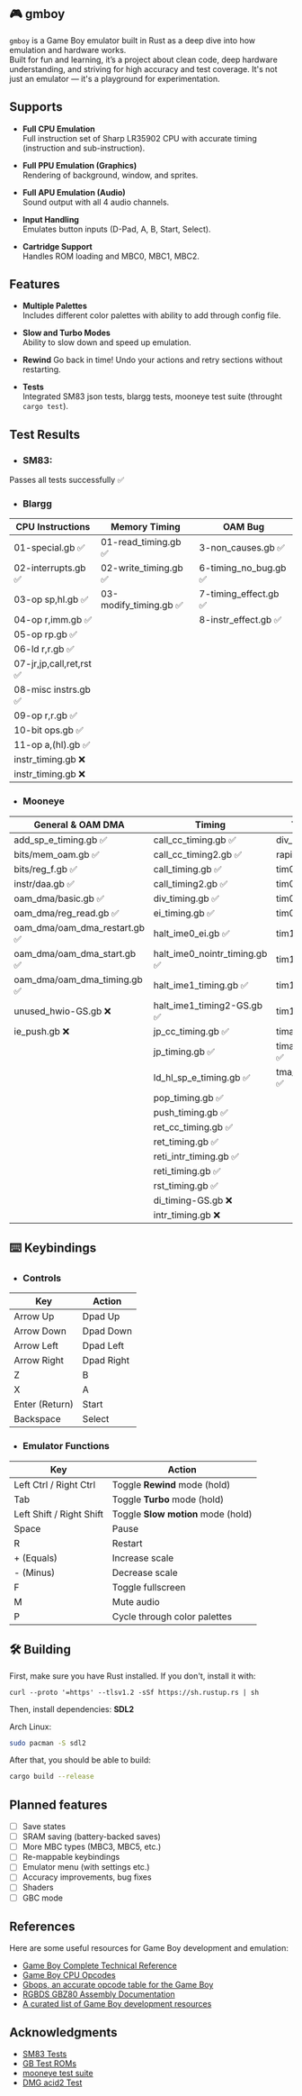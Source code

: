 ## 🎮 gmboy

`gmboy` is a Game Boy emulator built in Rust as a deep dive into how emulation and hardware works.  
Built for fun and learning, it’s a project about clean code, deep hardware understanding, and striving for high accuracy and test coverage.
It's not just an emulator — it's a playground for experimentation.

## Supports

-  **Full CPU Emulation**  
  Full instruction set of Sharp LR35902 CPU with accurate timing (instruction and sub-instruction).

- **Full PPU Emulation (Graphics)**  
  Rendering of background, window, and sprites.

- **Full APU Emulation (Audio)**  
  Sound output with all 4 audio channels.

- **Input Handling**  
  Emulates button inputs (D-Pad, A, B, Start, Select).

- **Cartridge Support**  
  Handles ROM loading and MBC0, MBC1, MBC2.

## Features

- **Multiple Palettes**  
  Includes different color palettes with ability to add through config file.

- **Slow and Turbo Modes**  
  Ability to slow down and speed up emulation.

- **Rewind**
  Go back in time! Undo your actions and retry sections without restarting.

- **Tests**  
  Integrated SM83 json tests, blargg tests, mooneye test suite (throught `cargo test`).

## Test Results

- ### SM83: 
Passes all tests successfully ✅

- ### Blargg

| CPU Instructions          | Memory Timing         | OAM Bug               |
|---------------------------|-----------------------|-----------------------|
| 01-special.gb ✅           | 01-read_timing.gb ✅   | 3-non_causes.gb ✅  |
| 02-interrupts.gb ✅        | 02-write_timing.gb ✅  | 6-timing_no_bug.gb ✅|
| 03-op sp,hl.gb ✅          | 03-modify_timing.gb ✅ | 7-timing_effect.gb ✅|
| 04-op r,imm.gb ✅          |                       | 8-instr_effect.gb ✅|
| 05-op rp.gb ✅             |                       |                       |
| 06-ld r,r.gb ✅            |                       |                       |
| 07-jr,jp,call,ret,rst ✅   |                       |                       |
| 08-misc instrs.gb ✅       |                       |                       |
| 09-op r,r.gb ✅            |                       |                       |
| 10-bit ops.gb ✅           |                       |                       |
| 11-op a,(hl).gb ✅         |                       |                       |
| instr_timing.gb ❌         |                       |                       |
| instr_timing.gb ❌         |                       |                       |

- ### Mooneye

| General & OAM DMA            | Timing                       | Timer Accuracy                 |
|------------------------------|------------------------------|-------------------------------|
| add_sp_e_timing.gb ✅         | call_cc_timing.gb ✅          | div_write.gb ✅             |
| bits/mem_oam.gb ✅            | call_cc_timing2.gb ✅         | rapid_toggle.gb ✅          |
| bits/reg_f.gb ✅              | call_timing.gb ✅             | tim00.gb ✅                 |
| instr/daa.gb ✅               | call_timing2.gb ✅            | tim00_div_trigger.gb ✅     |
| oam_dma/basic.gb ✅           | div_timing.gb ✅              | tim01.gb ✅                 |
| oam_dma/reg_read.gb ✅        | ei_timing.gb ✅               | tim01_div_trigger.gb ✅     |
| oam_dma/oam_dma_restart.gb ✅ | halt_ime0_ei.gb ✅            | tim10.gb ✅                 |
| oam_dma/oam_dma_start.gb ✅   | halt_ime0_nointr_timing.gb ✅ | tim10_div_trigger.gb ✅     |
| oam_dma/oam_dma_timing.gb ✅  | halt_ime1_timing.gb ✅        | tim11.gb ✅                 |
| unused_hwio-GS.gb ❌          | halt_ime1_timing2-GS.gb ✅    | tim11_div_trigger.gb ✅     |
| ie_push.gb ❌                 | jp_cc_timing.gb ✅            | tima_reload.gb ✅           |
|                              | jp_timing.gb ✅               | tima_write_reloading.gb ✅  |
|                              | ld_hl_sp_e_timing.gb ✅       | tma_write_reloading.gb ✅   |
|                              | pop_timing.gb ✅              |                               |
|                              | push_timing.gb ✅             |                               |
|                              | ret_cc_timing.gb ✅           |                               |
|                              | ret_timing.gb ✅              |                               |
|                              | reti_intr_timing.gb ✅        |                               |
|                              | reti_timing.gb ✅             |                               |
|                              | rst_timing.gb ✅              |                               |
|                              | di_timing-GS.gb ❌            |                               |
|                              | intr_timing.gb ❌             |                               |

## ⌨️ Keybindings

- ### Controls

| Key               | Action      |
|-------------------|-------------|
| Arrow Up          | Dpad Up     |
| Arrow Down        | Dpad Down   |
| Arrow Left        | Dpad Left   |
| Arrow Right       | Dpad Right  |
| Z                 | B           |
| X                 | A           |
| Enter (Return)    | Start       |
| Backspace         | Select      |

- ### Emulator Functions

| Key                    | Action                          |
|------------------------|--------------------------------|
| Left Ctrl / Right Ctrl | Toggle **Rewind** mode (hold)  |
| Tab                    | Toggle **Turbo** mode (hold)   |
| Left Shift / Right Shift | Toggle **Slow motion** mode (hold) |
| Space                  | Pause                          |
| R                      | Restart                        |
| + (Equals)             | Increase scale                 |
| - (Minus)              | Decrease scale                 |
| F                      | Toggle fullscreen              |
| M                      | Mute audio                    |
| P                      | Cycle through color palettes  |

## 🛠️ Building

First, make sure you have Rust installed. If you don't, install it with:
````
curl --proto '=https' --tlsv1.2 -sSf https://sh.rustup.rs | sh
````
Then, install dependencies: **SDL2**

Arch Linux:
```bash
sudo pacman -S sdl2
````

After that, you should be able to build:
```bash
cargo build --release
```
## Planned features

- [ ] Save states
- [ ] SRAM saving (battery-backed saves)
- [ ] More MBC types (MBC3, MBC5, etc.)
- [ ] Re-mappable keybindings
- [ ] Emulator menu (with settings etc.)
- [ ] Accuracy improvements, bug fixes
- [ ] Shaders
- [ ] GBC mode

## References

Here are some useful resources for Game Boy development and emulation:

- [Game Boy Complete Technical Reference](https://gbdev.io/pandocs/)
- [Game Boy CPU Opcodes](https://www.pastraiser.com/cpu/gameboy/gameboy_opcodes.html)
- [Gbops, an accurate opcode table for the Game Boy](https://izik1.github.io/gbops/index.html)
- [RGBDS GBZ80 Assembly Documentation](https://rgbds.gbdev.io/docs/v0.9.0/gbz80.7)
- [A curated list of Game Boy development resources](https://github.com/gbdev/awesome-gbdev)

## Acknowledgments

- [SM83 Tests](https://github.com/SingleStepTests/sm83)
- [GB Test ROMs](https://github.com/retrio/gb-test-roms)
- [mooneye test suite](https://github.com/Gekkio/mooneye-test-suite)
- [DMG acid2 Test](https://github.com/mattcurrie/dmg-acid2)